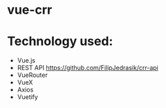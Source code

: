 # vue-crr

# Technology used:
- Vue.js
- REST API https://github.com/FilipJedrasik/crr-api
- VueRouter
- VueX
- Axios
- Vuetify
